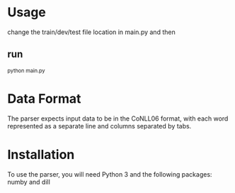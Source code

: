 # Usage
change the train/dev/test file location in main.py and then 
## run
<sub> python main.py <sub> 
# Data Format
The parser expects input data to be in the CoNLL06 format, with each word represented as a separate line and columns separated by tabs.
# Installation
To use the parser, you will need Python 3 and the following packages: numby and dill
